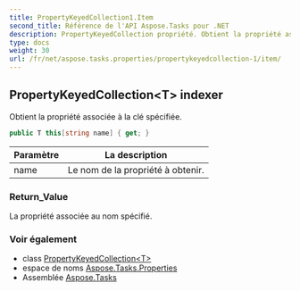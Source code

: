 ```yaml
---
title: PropertyKeyedCollection1.Item
second_title: Référence de l'API Aspose.Tasks pour .NET
description: PropertyKeyedCollection propriété. Obtient la propriété associée à la clé spécifiée.
type: docs
weight: 30
url: /fr/net/aspose.tasks.properties/propertykeyedcollection-1/item/
---
```

## PropertyKeyedCollection&lt;T&gt; indexer

Obtient la propriété associée à la clé spécifiée.

```csharp
public T this[string name] { get; }
```

| Paramètre | La description |
| --- | --- |
| name | Le nom de la propriété à obtenir. |

### Return_Value

La propriété associée au nom spécifié.

### Voir également

* class [PropertyKeyedCollection&lt;T&gt;](../)
* espace de noms [Aspose.Tasks.Properties](../../propertykeyedcollection-1/)
* Assemblée [Aspose.Tasks](../../../)


